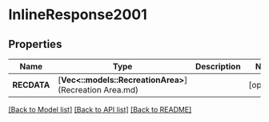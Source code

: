 # InlineResponse2001

## Properties
Name | Type | Description | Notes
------------ | ------------- | ------------- | -------------
**RECDATA** | [**Vec<::models::RecreationArea>**](Recreation Area.md) |  | [optional] 

[[Back to Model list]](../README.md#documentation-for-models) [[Back to API list]](../README.md#documentation-for-api-endpoints) [[Back to README]](../README.md)


